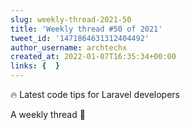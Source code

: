 ```yaml
---
slug: weekly-thread-2021-50
title: 'Weekly thread #50 of 2021'
tweet_id: '1471864631312404492'
author_username: archtechx
created_at: 2022-01-07T16:35:34+00:00
links: {  }
---
```

🔥 Latest code tips for Laravel developers

A weekly thread 🧵

